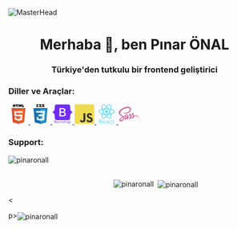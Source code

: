  ![MasterHead](https://fiverr-res.cloudinary.com/images/q_auto,f_auto/gigs/301015577/original/585354e87cef12dcb5c34b2d0094684951fdfcd4/be-your-frontend-react-js-developer-using-html-css-bootstrap.png)

<h1 align="center">Merhaba 👋, ben Pınar ÖNAL</h1>
<h3 align="center">Türkiye'den tutkulu bir frontend geliştirici</h3>




<h3 align="left">Diller ve Araçlar:</h3>
<p align="left"> </a>  </a> <a href="https://www.w3.org/html/" target="_blank" rel="noreferrer"> <img src="https://raw.githubusercontent.com/devicons/devicon/master/icons/html5/html5-original-wordmark.svg" alt="html5" width="40" height="40"/> <a href="https://www.w3schools.com/css/" target="_blank" rel="noreferrer"> <img src="https://raw.githubusercontent.com/devicons/devicon/master/icons/css3/css3-original-wordmark.svg" alt="css3" width="40" height="40"/> <a href="https://getbootstrap.com" target="_blank" rel="noreferrer"> <img src="https://raw.githubusercontent.com/devicons/devicon/master/icons/bootstrap/bootstrap-plain-wordmark.svg" alt="bootstrap" width="40" height="40"/> </a> <a href="https://developer.mozilla.org/en-US/docs/Web/JavaScript" target="_blank" rel="noreferrer"> <img src="https://raw.githubusercontent.com/devicons/devicon/master/icons/javascript/javascript-original.svg" alt="javascript" width="40" height="40"/> </a> <a href="https://reactjs.org/" target="_blank" rel="noreferrer"> <img src="https://raw.githubusercontent.com/devicons/devicon/master/icons/react/react-original-wordmark.svg" alt="react" width="40" height="40"/> </a> <a href="https://sass-lang.com" target="_blank" rel="noreferrer"> <img src="https://raw.githubusercontent.com/devicons/devicon/master/icons/sass/sass-original.svg" alt="sass" width="40" height="40"/> </a> </s>

<h3 align="left">Support:</h3>
<p><a href="https://www.buymeacoffee.com/pinaronall"> <img align="left" src="https://cdn.buymeacoffee.com/buttons/v2/default-yellow.png" height="50" width="210" alt="pinaronall" /></a></p><br><br>

<p><img align="left" src="https://github-readme-stats.vercel.app/api/top-langs?username=pinaronall&show_icons=true&locale=en&layout=compact" alt="pinaronall" /></p>

<p>&nbsp; <img align="center" src="https://github-readme-stats.vercel.app/api?username=pinaronall&show_icons=true&locale=en" alt="pinaronall" /></p><

p><img align="center" src="https://github-readme-streak-stats.herokuapp.com/?user=pinaronall&" alt="pinaronall" /></p>
